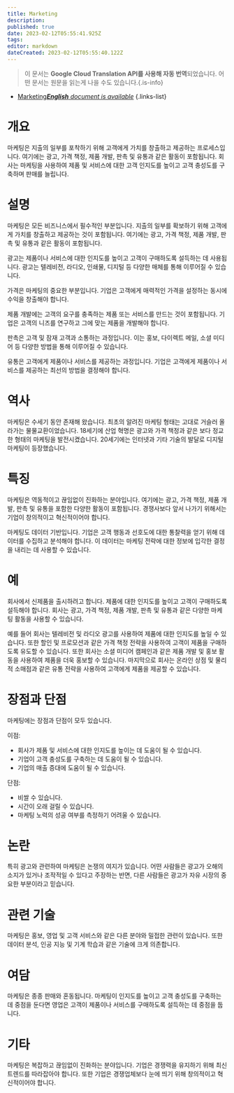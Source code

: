 ```yaml
---
title: Marketing
description: 
published: true
date: 2023-02-12T05:55:41.925Z
tags: 
editor: markdown
dateCreated: 2023-02-12T05:55:40.122Z
---
```


> 이 문서는 **Google Cloud Translation API를 사용해 자동 번역**되었습니다.
어떤 문서는 원문을 읽는게 나을 수도 있습니다.{.is-info}



- [Marketing***English** document is available*](/en/Knowledge-base/Dictionary/marketing)
{.links-list}


# 개요

마케팅은 지출의 일부를 포착하기 위해 고객에게 가치를 창출하고 제공하는 프로세스입니다. 여기에는 광고, 가격 책정, 제품 개발, 판촉 및 유통과 같은 활동이 포함됩니다. 회사는 마케팅을 사용하여 제품 및 서비스에 대한 고객 인지도를 높이고 고객 충성도를 구축하며 판매를 늘립니다.

# 설명

마케팅은 모든 비즈니스에서 필수적인 부분입니다. 지출의 일부를 확보하기 위해 고객에게 가치를 창출하고 제공하는 것이 포함됩니다. 여기에는 광고, 가격 책정, 제품 개발, 판촉 및 유통과 같은 활동이 포함됩니다.

광고는 제품이나 서비스에 대한 인지도를 높이고 고객이 구매하도록 설득하는 데 사용됩니다. 광고는 텔레비전, 라디오, 인쇄물, 디지털 등 다양한 매체를 통해 이루어질 수 있습니다.

가격은 마케팅의 중요한 부분입니다. 기업은 고객에게 매력적인 가격을 설정하는 동시에 수익을 창출해야 합니다.

제품 개발에는 고객의 요구를 충족하는 제품 또는 서비스를 만드는 것이 포함됩니다. 기업은 고객의 니즈를 연구하고 그에 맞는 제품을 개발해야 합니다.

판촉은 고객 및 잠재 고객과 소통하는 과정입니다. 이는 홍보, 다이렉트 메일, 소셜 미디어 등 다양한 방법을 통해 이루어질 수 있습니다.

유통은 고객에게 제품이나 서비스를 제공하는 과정입니다. 기업은 고객에게 제품이나 서비스를 제공하는 최선의 방법을 결정해야 합니다.

# 역사

마케팅은 수세기 동안 존재해 왔습니다. 최초의 알려진 마케팅 형태는 고대로 거슬러 올라가는 물물교환이었습니다. 18세기에 산업 혁명은 광고와 가격 책정과 같은 보다 정교한 형태의 마케팅을 발전시켰습니다. 20세기에는 인터넷과 기타 기술의 발달로 디지털 마케팅이 등장했습니다.

# 특징

마케팅은 역동적이고 끊임없이 진화하는 분야입니다. 여기에는 광고, 가격 책정, 제품 개발, 판촉 및 유통을 포함한 다양한 활동이 포함됩니다. 경쟁사보다 앞서 나가기 위해서는 기업이 창의적이고 혁신적이어야 합니다.

마케팅도 데이터 기반입니다. 기업은 고객 행동과 선호도에 대한 통찰력을 얻기 위해 데이터를 수집하고 분석해야 합니다. 이 데이터는 마케팅 전략에 대한 정보에 입각한 결정을 내리는 데 사용할 수 있습니다.

# 예

회사에서 신제품을 출시하려고 합니다. 제품에 대한 인지도를 높이고 고객이 구매하도록 설득해야 합니다. 회사는 광고, 가격 책정, 제품 개발, 판촉 및 유통과 같은 다양한 마케팅 활동을 사용할 수 있습니다.

예를 들어 회사는 텔레비전 및 라디오 광고를 사용하여 제품에 대한 인지도를 높일 수 있습니다. 또한 할인 및 프로모션과 같은 가격 책정 전략을 사용하여 고객이 제품을 구매하도록 유도할 수 있습니다. 또한 회사는 소셜 미디어 캠페인과 같은 제품 개발 및 홍보 활동을 사용하여 제품을 더욱 홍보할 수 있습니다. 마지막으로 회사는 온라인 상점 및 물리적 소매점과 같은 유통 전략을 사용하여 고객에게 제품을 제공할 수 있습니다.

# 장점과 단점

마케팅에는 장점과 단점이 모두 있습니다.

이점:

- 회사가 제품 및 서비스에 대한 인지도를 높이는 데 도움이 될 수 있습니다.
- 기업이 고객 충성도를 구축하는 데 도움이 될 수 있습니다.
- 기업의 매출 증대에 도움이 될 수 있습니다.

단점:

- 비쌀 수 있습니다.
- 시간이 오래 걸릴 수 있습니다.
- 마케팅 노력의 성공 여부를 측정하기 어려울 수 있습니다.

# 논란

특히 광고와 관련하여 마케팅은 논쟁의 여지가 있습니다. 어떤 사람들은 광고가 오해의 소지가 있거나 조작적일 수 있다고 주장하는 반면, 다른 사람들은 광고가 자유 시장의 중요한 부분이라고 믿습니다.

# 관련 기술

마케팅은 홍보, 영업 및 고객 서비스와 같은 다른 분야와 밀접한 관련이 있습니다. 또한 데이터 분석, 인공 지능 및 기계 학습과 같은 기술에 크게 의존합니다.

# 여담

마케팅은 종종 판매와 혼동됩니다. 마케팅이 인지도를 높이고 고객 충성도를 구축하는 데 중점을 둔다면 영업은 고객이 제품이나 서비스를 구매하도록 설득하는 데 중점을 둡니다.

# 기타

마케팅은 복잡하고 끊임없이 진화하는 분야입니다. 기업은 경쟁력을 유지하기 위해 최신 트렌드를 따라잡아야 합니다. 또한 기업은 경쟁업체보다 눈에 띄기 위해 창의적이고 혁신적이어야 합니다.